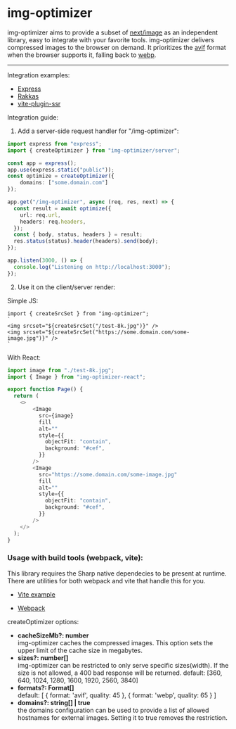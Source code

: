 # img-optimizer

img-optimizer aims to provide a subset of [next/image](https://nextjs.org/docs/api-reference/next/image) as an independent library, easy to integrate with your favorite tools. img-optimizer
delivers compressed images to the browser on demand. It prioritizes the [avif](https://caniuse.com/avif) format when the browser supports it, falling back to [webp](https://caniuse.com/webp).

<hr>

Integration examples:
- [Express](./examples/express/)
- [Rakkas](./examples/rakkas/)
- [vite-plugin-ssr](./examples/vite-plugin-ssr/)

Integration guide:

1. Add a server-side request handler for "/img-optimizer":
```ts
import express from "express";
import { createOptimizer } from "img-optimizer/server";

const app = express();
app.use(express.static("public"));
const optimize = createOptimizer({
    domains: ["some.domain.com"]
});

app.get("/img-optimizer", async (req, res, next) => {
  const result = await optimize({
    url: req.url,
    headers: req.headers,
  });
  const { body, status, headers } = result;
  res.status(status).header(headers).send(body);
});

app.listen(3000, () => {
  console.log("Listening on http://localhost:3000");
});
```

2. Use it on the client/server render:

Simple JS:
```JS
import { createSrcSet } from "img-optimizer";
`
<img srcset="${createSrcSet("/test-8k.jpg")}" />
<img srcset="${createSrcSet("https://some.domain.com/some-image.jpg")}" />
`
```

With React:
```ts
import image from "./test-8k.jpg";
import { Image } from "img-optimizer-react";

export function Page() {
  return (
    <>
        <Image
          src={image}
          fill
          alt=""
          style={{
            objectFit: "contain",
            background: "#cef",
          }}
        />
        <Image
          src="https://some.domain.com/some-image.jpg"
          fill
          alt=""
          style={{
            objectFit: "contain",
            background: "#cef",
          }}
        />
    </>
  );
}
```

### Usage with build tools (webpack, vite):
This library requires the Sharp native dependecies to be present at runtime. There are utilities for both webpack and vite that handle this for you.

- [Vite example](https://github.com/nitedani/vite-plugin-standalone/tree/main/examples/sharp)

- [Webpack](https://github.com/vercel/webpack-asset-relocator-loader)




createOptimizer options:
- <b>cacheSizeMb?: number</b><br> img-optimizer caches the compressed images. This option sets the upper limit of the cache size in megabytes.
- <b>sizes?: number[]</b><br> img-optimizer can be restricted to only serve specific sizes(width). If the size is not allowed, a 400 bad response will be returned. default: [360, 640, 1024, 1280, 1600, 1920, 2560, 3840]
- <b>formats?: Format[]</b><br> default: [
      {
        format: 'avif',
        quality: 45
      },
      {
        format: 'webp',
        quality: 65
      }
    ]
- <b>domains?: string[] | true</b><br> the domains configuration can be used to provide a list of allowed hostnames for external images. Setting it to true removes the restriction.